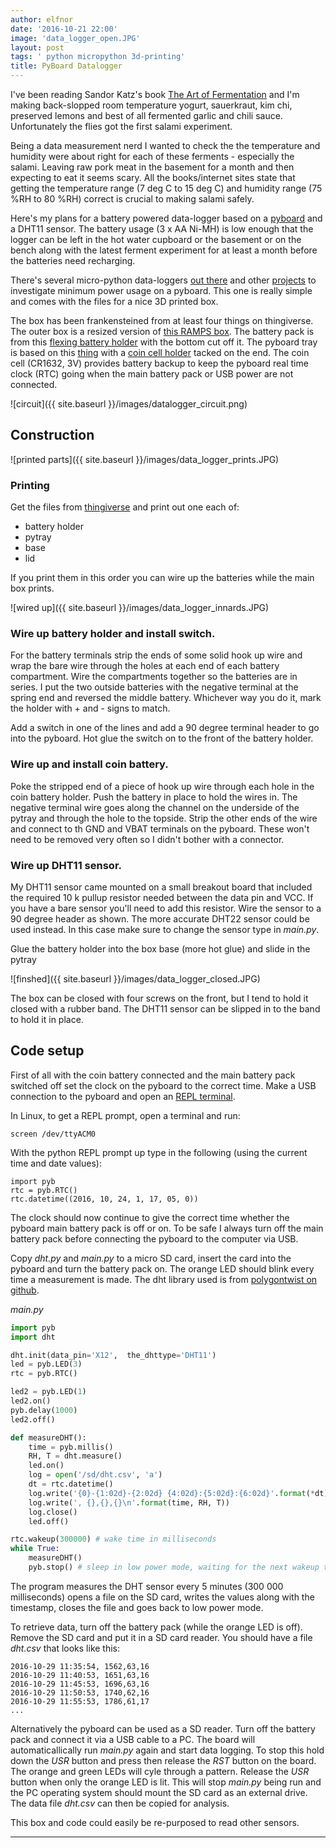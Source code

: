 ```yaml
---
author: elfnor
date: '2016-10-21 22:00'
image: 'data_logger_open.JPG'
layout: post
tags: ' python micropython 3d-printing'
title: PyBoard Datalogger
---
```


I\'ve been reading Sandor Katz\'s book [The Art of Fermentation](http://www.wildfermentation.com/the-art-of-fermentation/) and I\'m making back-slopped room temperature yogurt, sauerkraut, kim chi, preserved lemons and best of all fermented garlic and chili sauce. Unfortunately the flies got the first salami experiment.

Being a data measurement nerd I wanted to check the the temperature and humidity were about right for each of these ferments - especially the salami. Leaving raw pork meat in the basement for a month and then expecting to eat it seems scary. All the books/internet sites state that getting the temperature range (7 deg C to 15 deg C) and humidity range (75 %RH to 80 %RH) correct is crucial to making salami safely.

Here\'s my plans for a battery powered data-logger based on a [pyboard](https://store.micropython.org/#/store) and a DHT11 sensor. The battery usage (3 x AA Ni-MH) is low enough that the logger can be left in the hot water cupboard or the basement or on the bench along with the latest ferment experiment for at least a month before the batteries need recharging.

There\'s several micro-python data-loggers [out there](http://wiki.micropython.org/SDdatalogger) and other [projects](https://github.com/peterhinch/micropython-micropower) to investigate minimum power usage on a pyboard. This one is really simple and comes with the files for a nice 3D printed box.

The box has been frankensteined from at least four things on thingiverse. The outer box is a resized version of [this RAMPS box](http://www.thingiverse.com/make:75833). The battery pack is from this [flexing battery holder](http://www.thingiverse.com/thing:456900) with the bottom cut off it. The pyboard tray is based on this [thing](http://www.thingiverse.com/thing:1373291) with a [coin cell holder](http://www.thingiverse.com/thing:267438) tacked on the end. The coin cell (CR1632, 3V) provides battery backup to keep the pyboard real time clock (RTC) going when the main battery pack or USB power are not connected.

![circuit]({{ site.baseurl }}/images/datalogger_circuit.png)

## Construction

![printed parts]({{ site.baseurl }}/images/data_logger_prints.JPG)

### Printing

Get the files from [thingiverse](http://www.thingiverse.com/thing:1857224) and print out one each of:

-   battery holder
-   pytray
-   base
-   lid

If you print them in this order you can wire up the batteries while the main box prints.

![wired up]({{ site.baseurl }}/images/data_logger_innards.JPG)

### Wire up battery holder and install switch.

For the battery terminals strip the ends of some solid hook up wire and wrap the bare wire through the holes at each end of each battery compartment. Wire the compartments together so the batteries are in series. I put the two outside batteries with the negative terminal at the spring end and reversed the middle battery. Whichever way you do it, mark the holder with + and - signs to match.

Add a switch in one of the lines and add a 90 degree terminal header to go into the pyboard. Hot glue the switch on to the front of the battery holder.

### Wire up and install coin battery.

Poke the stripped end of a piece of hook up wire through each hole in the coin battery holder. Push the battery in place to hold the wires in. The negative terminal wire goes along the channel on the underside of the pytray and through the hole to the topside. Strip the other ends of the wire and connect to th GND and VBAT terminals on the pyboard. These won\'t need to be removed very often so I didn\'t bother with a connector.

### Wire up DHT11 sensor.

My DHT11 sensor came mounted on a small breakout board that included the required 10 k pullup resistor needed between the data pin and VCC. If you have a bare sensor you\'ll need to add this resistor. Wire the sensor to a 90 degree header as shown. The more accurate DHT22 sensor could be used instead. In this case make sure to change the sensor type in *main.py*.

Glue the battery holder into the box base (more hot glue) and slide in the pytray

![finshed]({{ site.baseurl }}/images/data_logger_closed.JPG)

The box can be closed with four screws on the front, but I tend to hold it closed with a rubber band. The DHT11 sensor can be slipped in to the band to hold it in place.

## Code setup

First of all with the coin battery connected and the main battery pack switched off set the clock on the pyboard to the correct time. Make a USB connection to the pyboard and open an [REPL terminal](http://docs.micropython.org/en/latest/pyboard/pyboard/tutorial/repl.html).

In Linux, to get a REPL prompt, open a terminal and run:

    screen /dev/ttyACM0

With the python REPL prompt up type in the following (using the current time and date values):

    import pyb
    rtc = pyb.RTC()
    rtc.datetime((2016, 10, 24, 1, 17, 05, 0)) 

The clock should now continue to give the correct time whether the pyboard main battery pack is off or on. To be safe I always turn off the main battery pack before connecting the pyboard to the computer via USB.

Copy *dht.py* and *main.py* to a micro SD card, insert the card into the pyboard and turn the battery pack on. The orange LED should blink every time a measurement is made. The dht library used is from [polygontwist on github](https://github.com/polygontwist/uPython-DHT22).

*main.py*

```python
import pyb
import dht

dht.init(data_pin='X12',  the_dhttype='DHT11')
led = pyb.LED(3)
rtc = pyb.RTC()

led2 = pyb.LED(1)
led2.on()
pyb.delay(1000)
led2.off()

def measureDHT():
    time = pyb.millis()                            
    RH, T = dht.measure()
    led.on()
    log = open('/sd/dht.csv', 'a')
    dt = rtc.datetime()
    log.write('{0}-{1:02d}-{2:02d} {4:02d}:{5:02d}:{6:02d}'.format(*dt))
    log.write(', {},{},{}\n'.format(time, RH, T))
    log.close() 
    led.off()

rtc.wakeup(300000) # wake time in milliseconds
while True:
    measureDHT()
    pyb.stop() # sleep in low power mode, waiting for the next wakeup trigger
```

The program measures the DHT sensor every 5 minutes (300 000 milliseconds) opens a file on the SD card, writes the values along with the timestamp, closes the file and goes back to low power mode.

To retrieve data, turn off the battery pack (while the orange LED is off). Remove the SD card and put it in a SD card reader. You should have a file *dht.csv* that looks like this:

    2016-10-29 11:35:54, 1562,63,16
    2016-10-29 11:40:53, 1651,63,16
    2016-10-29 11:45:53, 1696,63,16
    2016-10-29 11:50:53, 1740,62,16
    2016-10-29 11:55:53, 1786,61,17
    ...

Alternatively the pyboard can be used as a SD reader. Turn off the battery pack and connect it via a USB cable to a PC. The board will automaticallically run *main.py* again and start data logging. To stop this hold down the *USR* button and press then release the *RST* button on the board. The orange and green LEDs will cyle through a pattern. Release the *USR* button when only the orange LED is lit. This will stop *main.py* being run and the PC operating system should mount the SD card as an external drive. The data file *dht.csv* can then be copied for analysis.

This box and code could easily be re-purposed to read other sensors.

------------------------------------------------------------------------

